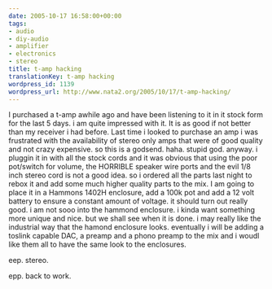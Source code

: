 ```yaml
---
date: 2005-10-17 16:58:00+00:00
tags:
- audio
- diy-audio
- amplifier
- electronics
- stereo
title: t-amp hacking
translationKey: t-amp hacking
wordpress_id: 1139
wordpress_url: http://www.nata2.org/2005/10/17/t-amp-hacking/
---
```


I purchased a t-amp awhile ago and have been listening to it in it stock form for the last 5 days. i am quite impressed with it. It is as good if not better than my receiver i had before. Last time i looked to purchase an amp i was frustrated with the availability of stereo only amps that were of good quality and not crazy expensive. so this is a godsend. haha. stupid god. anyway. i pluggin it in with all the stock cords and it was obvious that using the poor pot/switch for volume, the HORRIBLE speaker wire ports and the evil 1/8 inch stereo cord is not a good idea. so i ordered all the parts last night to rebox it and add some much higher quality parts to the mix. I am going to place it in a Hammons 1402H enclosure, add a 100k pot and add a 12 volt battery to ensure a constant amount of voltage. it should turn out really good. i am not sooo into the hammond enclosure. i kinda want something more unique and nice. but we shall see when it is done.  i may really like the industrial way that the hamond enclosure looks. eventually i will be adding a toslink capable DAC, a preamp and a phono preamp to the mix and i woudl like them all to have the same look to the enclosures. 

eep. stereo. 

epp. back to work.